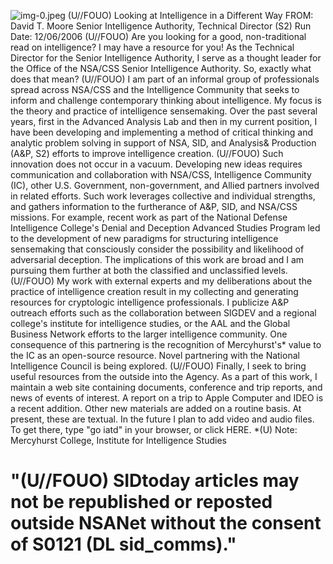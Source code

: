 ![img-0.jpeg](img-0.jpeg)
(U//FOUO) Looking at Intelligence in a Different Way
FROM: David T. Moore
Senior Intelligence Authority, Technical Director (S2)
Run Date: 12/06/2006
(U//FOUO) Are you looking for a good, non-traditional read on intelligence? I may have a resource for you! As the Technical Director for the Senior Intelligence Authority, I serve as a thought leader for the Office of the NSA/CSS Senior Intelligence Authority. So, exactly what does that mean?
(U//FOUO) I am part of an informal group of professionals spread across NSA/CSS and the Intelligence Community that seeks to inform and challenge contemporary thinking about intelligence. My focus is the theory and practice of intelligence sensemaking. Over the past several years, first in the Advanced Analysis Lab and then in my current position, I have been developing and implementing a method of critical thinking and analytic problem solving in support of NSA, SID, and Analysis\& Production (A\&P, S2) efforts to improve intelligence creation.
(U//FOUO) Such innovation does not occur in a vacuum. Developing new ideas requires communication and collaboration with NSA/CSS, Intelligence Community (IC), other U.S. Government, non-government, and Allied partners involved in related efforts. Such work leverages collective and individual strengths, and gathers information to the furtherance of A\&P, SID, and NSA/CSS missions. For example, recent work as part of the National Defense Intelligence College's Denial and Deception Advanced Studies Program led to the development of new paradigms for structuring intelligence sensemaking that consciously consider the possibility and likelihood of adversarial deception. The implications of this work are broad and I am pursuing them further at both the classified and unclassified levels.
(U//FOUO) My work with external experts and my deliberations about the practice of intelligence creation result in my collecting and generating resources for cryptologic intelligence professionals. I publicize A\&P outreach efforts such as the collaboration between SIGDEV and a regional college's institute for intelligence studies, or the AAL and the Global Business Network efforts to the larger intelligence community. One consequence of this partnering is the recognition of Mercyhurst's* value to the IC as an open-source resource. Novel partnering with the National Intelligence Council is being explored.
(U//FOUO) Finally, I seek to bring useful resources from the outside into the Agency. As a part of this work, I maintain a web site containing documents, conference and trip reports, and news of events of interest. A report on a trip to Apple Computer and IDEO is a recent addition. Other new materials are added on a routine basis. At present, these are textual. In the future I plan to add video and audio files. To get there, type "go iatd" in your browser, or click HERE.
*(U) Note:
Mercyhurst College, Institute for Intelligence Studies

# "(U//FOUO) SIDtoday articles may not be republished or reposted outside NSANet without the consent of S0121 (DL sid_comms)."

